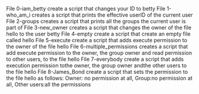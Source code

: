 File 0-iam_betty create a script that changes your ID to betty
File 1-who_am_i creates a script that prints the effective userID of the current user
File 2-groups creates a script that prints all the groups the current user is part of
File 3-new_owner creates a script that changes the owner of the file hello to the user betty
File 4-empty create a script that create an empty file called hello
File 5-execute create a script that adds execute permission to the owner of the file hello
File 6-multiple_permissions creates a script  that add execute permission to the owner, the group owner and read permission to  other users, to the file hello
File 7-everybody create a script that adds execution permission tothe owner, the group owner andthe other users to the file hello
File  8-James_Bond create a script that sets the permission to the file hello as follows: Owner: no permission at all, Group:no permission at all, Other users:all the permissions     
